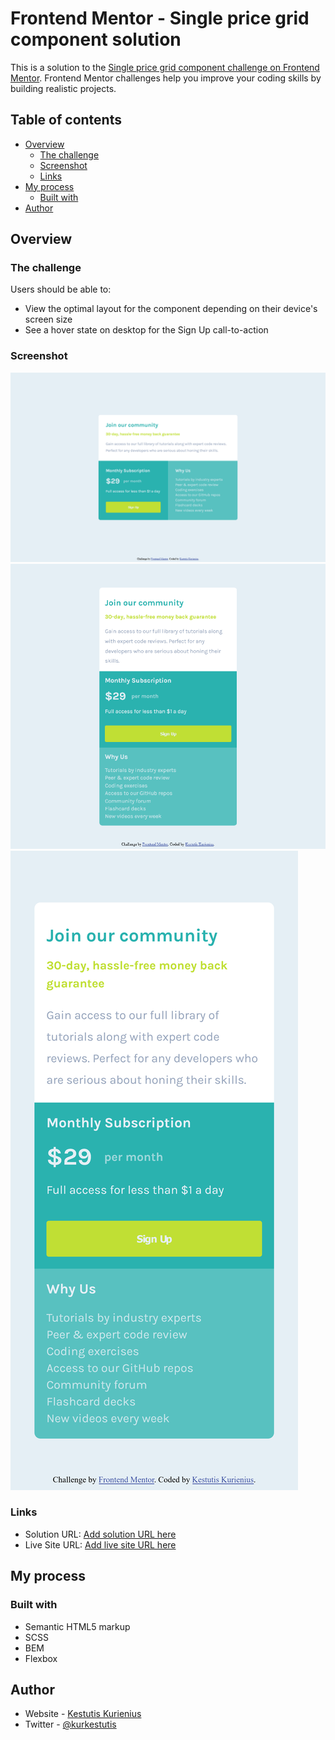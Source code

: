 # Frontend Mentor - Single price grid component solution

This is a solution to the [Single price grid component challenge on Frontend Mentor](https://www.frontendmentor.io/challenges/single-price-grid-component-5ce41129d0ff452fec5abbbc). Frontend Mentor challenges help you improve your coding skills by building realistic projects.

## Table of contents

- [Overview](#overview)
  - [The challenge](#the-challenge)
  - [Screenshot](#screenshot)
  - [Links](#links)
- [My process](#my-process)
  - [Built with](#built-with)
- [Author](#author)

## Overview

### The challenge

Users should be able to:

- View the optimal layout for the component depending on their device's screen size
- See a hover state on desktop for the Sign Up call-to-action

### Screenshot

![](/images/1_Screenshot_2022-03-03_at_12-23-55_KK_Frontend_Mentor_Single_Price_Grid_Component.png)
![](/images/2_Screenshot_2022-03-03_at_12-24-03_KK_Frontend_Mentor_Single_Price_Grid_Component.png)
![](/images/3_Screenshot_2022-03-03_at_12.25.29_KK_Frontend_Mentor_Single_Price_Grid_Component.png)

### Links

- Solution URL: [Add solution URL here](https://github.com/KurKestutis/single-price-grid-component)
- Live Site URL: [Add live site URL here](https://kurkestutis.github.io/single-price-grid-component/)

## My process

### Built with

- Semantic HTML5 markup
- SCSS
- BEM
- Flexbox

## Author

- Website - [Kestutis Kurienius](https://github.com/KurKestutis)
- Twitter - [@kurkestutis](https://twitter.com/kurkestutis)

